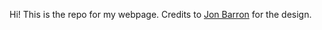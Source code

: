 Hi! This is the repo for my webpage. Credits to [Jon Barron](https://jonbarron.info/) for the design.
